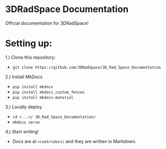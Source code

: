 # 3DRadSpace Documentation
Official documentation for 3DRadSpace!

# Setting up:

1.) Clone this repository:
- `git clone https://github.com/3DRadSpace/3D_Rad_Space_Documentation`

2.) Install MkDocs
- `pip install mkdocs`
- `pip install mkdocs_custom_fences`
- `pip install mkdocs-material`

3.) Locally deploy
- `cd <...>/ 3D_Rad_Space_Documentation/`
- `mkdocs serve`

4.) Start writing!
- Docs are at `<root>\docs\` and they are written in Markdown.
